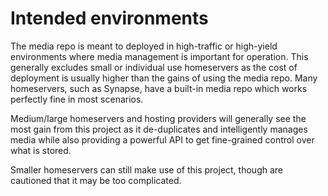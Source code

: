 # Intended environments

The media repo is meant to deployed in high-traffic or high-yield environments where media
management is important for operation. This generally excludes small or individual use homeservers
as the cost of deployment is usually higher than the gains of using the media repo. Many homeservers,
such as Synapse, have a built-in media repo which works perfectly fine in most scenarios.

Medium/large homeservers and hosting providers will generally see the most gain from this project
as it de-duplicates and intelligently manages media while also providing a powerful API to get
fine-grained control over what is stored.

Smaller homeservers can still make use of this project, though are cautioned that it may be too
complicated.
